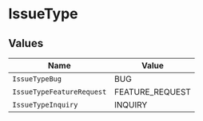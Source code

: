 # IssueType


## Values

| Name                      | Value                     |
| ------------------------- | ------------------------- |
| `IssueTypeBug`            | BUG                       |
| `IssueTypeFeatureRequest` | FEATURE_REQUEST           |
| `IssueTypeInquiry`        | INQUIRY                   |